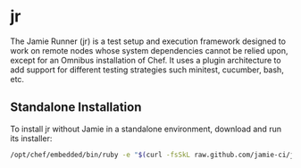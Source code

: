 # jr

The Jamie Runner (jr) is a test setup and execution framework designed to
work on remote nodes whose system dependencies cannot be relied upon, except
for an Omnibus installation of Chef. It uses a plugin architecture to add
support for different testing strategies such minitest, cucumber, bash, etc.

## Standalone Installation

To install jr without Jamie in a standalone environment, download and run its
installer:

```sh
/opt/chef/embedded/bin/ruby -e "$(curl -fsSkL raw.github.com/jamie-ci/jr/go)"
```
